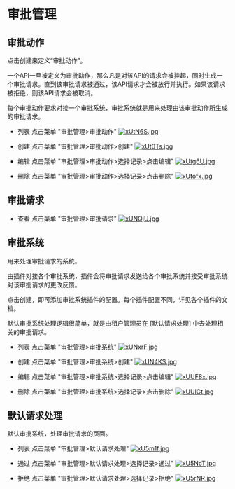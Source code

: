 # 审批管理

## 审批动作

点击创建来定义“审批动作”。

一个API一旦被定义为审批动作，那么凡是对该API的请求会被挂起，同时生成一个审批请求。直到该审批请求被通过，该API请求才会被放行并执行。如果该请求被拒绝，则该API请求会被取消。

每个审批动作要求对接一个审批系统，审批系统就是用来处理由该审批动作所生成的审批请求。

* 列表 点击菜单 "审批管理>审批动作"
[![xUtN6S.jpg](https://s1.ax1x.com/2022/10/12/xUtN6S.jpg)](https://imgse.com/i/xUtN6S)

* 创建 点击菜单 "审批管理>审批动作>创建"
[![xUt0Ts.jpg](https://s1.ax1x.com/2022/10/12/xUt0Ts.jpg)](https://imgse.com/i/xUt0Ts)

* 编辑 点击菜单 "审批管理>审批动作>选择记录>点击编辑"
[![xUtg6U.jpg](https://s1.ax1x.com/2022/10/12/xUtg6U.jpg)](https://imgse.com/i/xUtg6U)

* 删除 点击菜单 "审批管理>审批动作>选择记录>点击删除"
[![xUtofx.jpg](https://s1.ax1x.com/2022/10/12/xUtofx.jpg)](https://imgse.com/i/xUtofx)

## 审批请求

* 查看 点击菜单 "审批管理>审批请求"
[![xUNQjU.jpg](https://s1.ax1x.com/2022/10/12/xUNQjU.jpg)](https://imgse.com/i/xUNQjU)

## 审批系统

用来处理审批请求的系统。

由插件对接各个审批系统，插件会将审批请求发送给各个审批系统并接受审批系统对该审批请求的更改反馈。

点击创建，即可添加审批系统插件的配置。每个插件配置不同，详见各个插件的文档。

默认审批系统处理逻辑很简单，就是由租户管理员在 [默认请求处理] 中去处理相关的审批请求。

* 列表 点击菜单 "审批管理>审批系统"
[![xUNxrF.jpg](https://s1.ax1x.com/2022/10/12/xUNxrF.jpg)](https://imgse.com/i/xUNxrF)

* 创建 点击菜单 "审批管理>审批系统>创建"
[![xUN4KS.jpg](https://s1.ax1x.com/2022/10/12/xUN4KS.jpg)](https://imgse.com/i/xUN4KS)

* 编辑 点击菜单 "审批管理>审批系统>选择记录>点击编辑"
[![xUUF8x.jpg](https://s1.ax1x.com/2022/10/12/xUUF8x.jpg)](https://imgse.com/i/xUUF8x)

* 删除 点击菜单 "审批管理>审批系统>选择记录>点击删除"
[![xUUlGt.jpg](https://s1.ax1x.com/2022/10/12/xUUlGt.jpg)](https://imgse.com/i/xUUlGt)

## 默认请求处理

默认审批系统，处理审批请求的页面。

* 列表 点击菜单 "审批管理>默认请求处理"
[![xU5m1f.jpg](https://s1.ax1x.com/2022/10/12/xU5m1f.jpg)](https://imgse.com/i/xU5m1f)

* 通过 点击菜单 "审批管理>默认请求处理>选择记录>通过"
[![xU5NcT.jpg](https://s1.ax1x.com/2022/10/12/xU5NcT.jpg)](https://imgse.com/i/xU5NcT)

* 拒绝 点击菜单 "审批管理>默认请求处理>选择记录>拒绝"
[![xU5rNR.jpg](https://s1.ax1x.com/2022/10/12/xU5rNR.jpg)](https://imgse.com/i/xU5rNR)